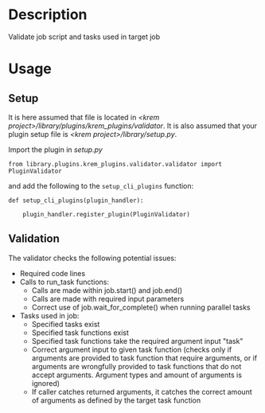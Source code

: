 
# Description

Validate job script and tasks used in target job

# Usage
## Setup
It is here assumed that file is located in _\<krem project\>/library/plugins/krem\_plugins/validator_.
It is also assumed that your plugin setup file is _\<krem project\>/library/setup.py_.

Import the plugin in _setup.py_

```
from library.plugins.krem_plugins.validator.validator import PluginValidator
```

and add the following to the `setup_cli_plugins` function:

```
def setup_cli_plugins(plugin_handler):

    plugin_handler.register_plugin(PluginValidator)
```

## Validation
The validator checks the following potential issues:

* Required code lines
* Calls to run_task functions: 
	* Calls are made within job.start() and job.end()
	* Calls are made with required input parameters
	* Correct use of job.wait_for_complete() when running parallel tasks
* Tasks used in job:
	* Specified tasks exist
	* Specified task functions exist
	* Specified task functions take the required argument input "task"
	* Correct argument input to given task function (checks only if arguments are provided to task function that require arguments, or if arguments are wrongfully provided to task functions that do not accept arguments. Argument types and amount of arguments is ignored)
	* If caller catches returned arguments, it catches the correct amount of arguments as defined by the target task function
